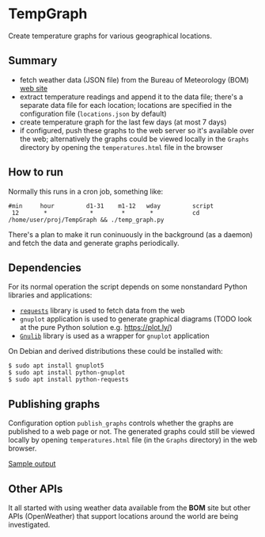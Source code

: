# TempGraph
Create temperature graphs for various geographical locations.

## Summary

* fetch weather data (JSON file) from the Bureau of Meteorology (BOM) [web site](http://www.bom.gov.au/nsw/observations/nswall.shtml)
* extract temperature readings and append it to the data file; there's a separate data file for each location; locations are specified in the configuration file (`locations.json` by default)
* create temperature graph for the last few days (at most 7 days)
* if configured, push these graphs to the web server so it's available over the web; alternatively the graphs could be viewed locally in the `Graphs` directory by opening the `temperatures.html` file in the browser

## How to run
Normally this runs in a cron job, something like:

	#min     hour         d1-31    m1-12   wday         script
     12       *            *        *       *           cd /home/user/proj/TempGraph && ./temp_graph.py
    

There's a plan to make it run coninuously in the background (as a daemon) and fetch the data and generate graphs periodically.

## Dependencies
For its normal operation the script depends on some nonstandard Python libraries and applications:

* [`requests`](https://requests.readthedocs.io/en/master/) library is used to fetch data from the web
* `gnuplot` application is used to generate graphical diagrams (TODO look at the pure Python solution e.g. https://plot.ly/)
* [`Gnulib`](http://gnuplot-py.sourceforge.net/) library is used as a wrapper for `gnuplot` application

On Debian and derived distributions these could be installed with:

    $ sudo apt install gnuplot5
    $ sudo apt install python-gnuplot
    $ sudo apt install python-requests


## Publishing graphs
Configuration option `publish_graphs` controls whether the graphs are published to a web page or not. The generated graphs could still be viewed locally by opening `temperatures.html` file (in the `Graphs` directory) in the web browser.

[Sample output](http://home.exetel.com.au/bb_stuff/temperatures.html)

## Other APIs
It all started with using weather data available from the **BOM** site but other APIs (OpenWeather) that support locations around the world are being investigated.
